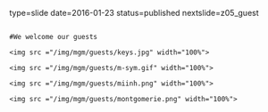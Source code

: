 type=slide
date=2016-01-23
status=published
nextslide=z05_guest
~~~~~~

#We welcome our guests

<img src ="/img/mgm/guests/keys.jpg" width="100%">

<img src ="/img/mgm/guests/m-sym.gif" width="100%">

<img src ="/img/mgm/guests/miinh.png" width="100%">

<img src ="/img/mgm/guests/montgomerie.png" width="100%">

